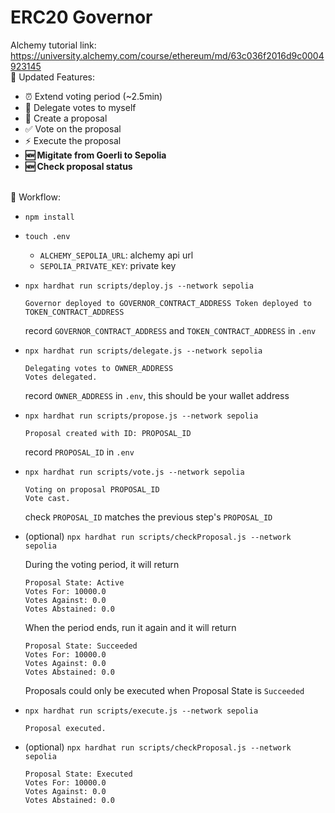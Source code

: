 # ERC20 Governor

Alchemy tutorial link: https://university.alchemy.com/course/ethereum/md/63c036f2016d9c0004923145
<br/> 🚀 Updated Features:

- ⏰ Extend voting period (~2.5min)
- 🎯 Delegate votes to myself
- 📝 Create a proposal
- ✅ Vote on the proposal
- ⚡ Execute the proposal
- **🆕 Migitate from Goerli to Sepolia**
- **🆕 Check proposal status**

<br/> 🔄 Workflow:

- `npm install`

- `touch .env`

  - `ALCHEMY_SEPOLIA_URL`: alchemy api url
  - `SEPOLIA_PRIVATE_KEY`: private key

- `npx hardhat run scripts/deploy.js --network sepolia`

  ```
  Governor deployed to GOVERNOR_CONTRACT_ADDRESS Token deployed to TOKEN_CONTRACT_ADDRESS
  ```

  record `GOVERNOR_CONTRACT_ADDRESS` and `TOKEN_CONTRACT_ADDRESS` in `.env`

- `npx hardhat run scripts/delegate.js --network sepolia`

  ```
  Delegating votes to OWNER_ADDRESS
  Votes delegated.
  ```

  record `OWNER_ADDRESS` in `.env`, this should be your wallet address

- `npx hardhat run scripts/propose.js --network sepolia`

  ```
  Proposal created with ID: PROPOSAL_ID
  ```

  record `PROPOSAL_ID` in `.env`

- `npx hardhat run scripts/vote.js --network sepolia`

  ```
  Voting on proposal PROPOSAL_ID
  Vote cast.
  ```

  check `PROPOSAL_ID` matches the previous step's `PROPOSAL_ID`

- (optional) `npx hardhat run scripts/checkProposal.js --network sepolia`

  During the voting period, it will return

  ```
  Proposal State: Active
  Votes For: 10000.0
  Votes Against: 0.0
  Votes Abstained: 0.0
  ```

  When the period ends, run it again and it will return

  ```
  Proposal State: Succeeded
  Votes For: 10000.0
  Votes Against: 0.0
  Votes Abstained: 0.0
  ```

  Proposals could only be executed when Proposal State is `Succeeded`

- `npx hardhat run scripts/execute.js --network sepolia`

  ```
  Proposal executed.
  ```

- (optional) `npx hardhat run scripts/checkProposal.js --network sepolia`

  ```
  Proposal State: Executed
  Votes For: 10000.0
  Votes Against: 0.0
  Votes Abstained: 0.0
  ```